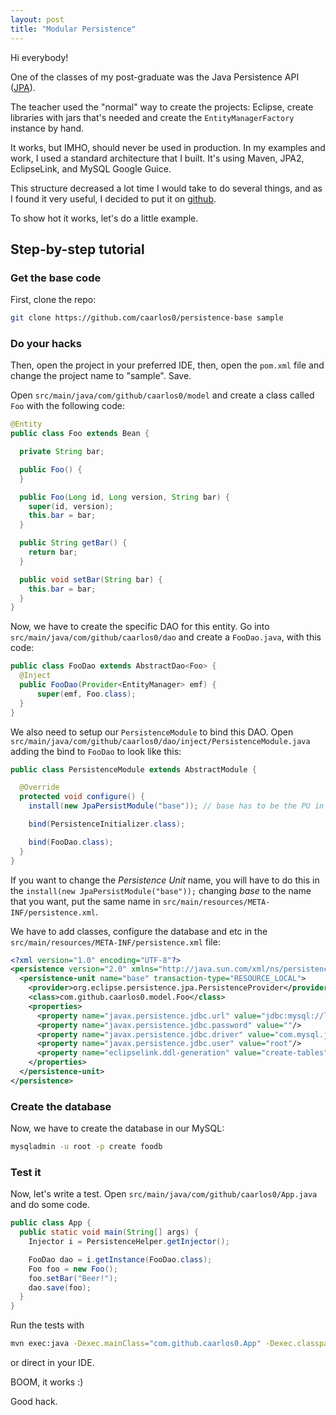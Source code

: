 ```yaml
---
layout: post
title: "Modular Persistence"
---
```

Hi everybody!

One of the classes of my post-graduate was the Java Persistence API
([JPA](http://jcp.org/en/jsr/detail?id=317)).

The teacher used the "normal" way to create the projects: Eclipse,
create libraries with jars that's needed and create the
`EntityManagerFactory` instance by hand.

It works, but IMHO, should never be used in production. In my examples and
work, I used a standard architecture that I built. It's using Maven, JPA2,
EclipseLink, and MySQL Google Guice.

This structure decreased a lot time I would take to do several things, and
as I found it very useful, I decided to put it on
[github](https://github.com/caarlos0/persistence-base).

To show hot it works, let's do a little example.

## Step-by-step tutorial

### Get the base code

First, clone the repo:

```bash
git clone https://github.com/caarlos0/persistence-base sample
```

### Do your hacks

Then, open the project in your preferred IDE, then, open the `pom.xml`
file and change the project name to "sample". Save.

Open `src/main/java/com/github/caarlos0/model` and create a class called
`Foo` with the following code:

```java
@Entity
public class Foo extends Bean {

  private String bar;

  public Foo() {
  }

  public Foo(Long id, Long version, String bar) {
    super(id, version);
    this.bar = bar;
  }

  public String getBar() {
    return bar;
  }

  public void setBar(String bar) {
    this.bar = bar;
  }
}
```

Now, we have to create the specific DAO for this entity. Go into
`src/main/java/com/github/caarlos0/dao` and create a `FooDao.java`, with
this code:

```java
public class FooDao extends AbstractDao<Foo> {
  @Inject
  public FooDao(Provider<EntityManager> emf) {
      super(emf, Foo.class);
  }
}
```

We also need to setup our `PersistenceModule` to bind this DAO. Open
`src/main/java/com/github/caarlos0/dao/inject/PersistenceModule.java` adding
the bind to `FooDao` to look like this:

```java
public class PersistenceModule extends AbstractModule {

  @Override
  protected void configure() {
    install(new JpaPersistModule("base")); // base has to be the PU in persistence.xml

    bind(PersistenceInitializer.class);

    bind(FooDao.class);
  }
}
```

If you want to change the _Persistence Unit_ name, you will have to do this in
the `install(new JpaPersistModule("base"));` changing _base_ to the name that
you want, put the same name in `src/main/resources/META-INF/persistence.xml`.

We have to add classes, configure the database and etc in the
`src/main/resources/META-INF/persistence.xml` file:

```xml
<?xml version="1.0" encoding="UTF-8"?>
<persistence version="2.0" xmlns="http://java.sun.com/xml/ns/persistence" xmlns:xsi="http://www.w3.org/2001/XMLSchema-instance" xsi:schemaLocation="http://java.sun.com/xml/ns/persistence http://java.sun.com/xml/ns/persistence/persistence_2_0.xsd">
  <persistence-unit name="base" transaction-type="RESOURCE_LOCAL">
    <provider>org.eclipse.persistence.jpa.PersistenceProvider</provider>
    <class>com.github.caarlos0.model.Foo</class>
    <properties>
      <property name="javax.persistence.jdbc.url" value="jdbc:mysql://localhost:3306/foodb"/>
      <property name="javax.persistence.jdbc.password" value=""/>
      <property name="javax.persistence.jdbc.driver" value="com.mysql.jdbc.Driver"/>
      <property name="javax.persistence.jdbc.user" value="root"/>
      <property name="eclipselink.ddl-generation" value="create-tables"/>
    </properties>
  </persistence-unit>
</persistence>
```

### Create the database

Now, we have to create the database in our MySQL:

```bash
mysqladmin -u root -p create foodb
```

### Test it

Now, let's write a test. Open `src/main/java/com/github/caarlos0/App.java`
and do some code.

```java
public class App {
  public static void main(String[] args) {
    Injector i = PersistenceHelper.getInjector();

    FooDao dao = i.getInstance(FooDao.class);
    Foo foo = new Foo();
    foo.setBar("Beer!");
    dao.save(foo);
  }
}
```

Run the tests with

```sh
mvn exec:java -Dexec.mainClass="com.github.caarlos0.App" -Dexec.classpathScope=runtime
```

or direct in your IDE.

BOOM, it works :)

Good hack.
